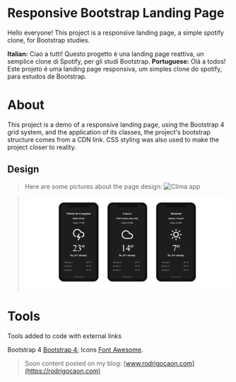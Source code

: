 ﻿# Responsive Bootstrap Landing Page

  
Hello everyone! This project is a responsive landing page, a simple spotify clone, for Bootstrap studies.

**Italian:** Ciao a tutti! Questo progetto è una landing page reattiva, un semplice clone di Spotify, per gli studi Bootstrap.
**Portuguese:** Olá a todos! Este projeto é uma landing page responsiva, um simples clone do spotify, para estudos de Bootstrap.


# About

This project is a demo of a responsive landing page, using the Bootstrap 4 grid system, and the application of its classes, the project's bootstrap structure comes from a CDN link. CSS styling was also used to make the project closer to reality.

## Design

>Here are some pictures about the page design:
![Clima app](https://github.com/rcaondev/bootstrap4_landingpage/blob/main/imagens/fullscrean.png?raw=true)

>![Clima app](https://github.com/rcaondev/weather_app/blob/main/preview.png?raw=true)




# Tools

Tools added to code with external links


Bootstrap 4 [Bootstrap 4](https://getbootstrap.com/docs/4.0/getting-started/introduction/);
Icons [Font Awesome](https://fontawesome.com).



>Soon content posted on my blog: [www.rodrigocaon.com](https://rodrigocaon.com)
